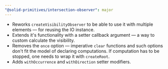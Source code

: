 ```yaml
---
"@solid-primitives/intersection-observer": major
---
```


- Reworks `createVisibilityObserver` to be able to use it with multiple elements — for reusing the IO instance.
- Extends it's functionality with a setter callback argument — a way to custom calculate the visibility.
- Removes the `once` option — imperative `clear` functions and such options don't fit the model of declaring computations. If computation has to be stopped, one needs to wrap it with `createRoot`.
- Adds `withOccurrence` and `withDirection` setter modifiers.
